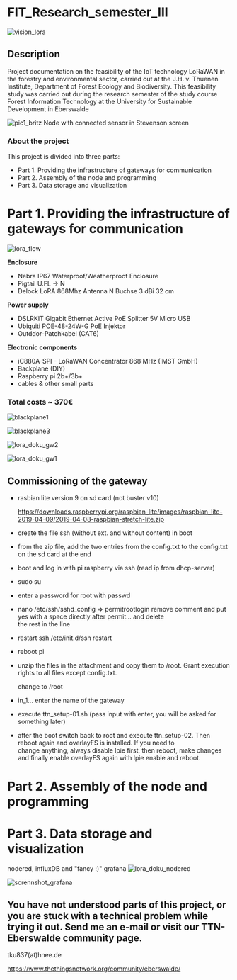 # FIT_Research_semester_III 
![vision_lora](https://user-images.githubusercontent.com/57041076/78720565-3b5ead00-7926-11ea-8322-07cc2c69e511.jpg)
## Description
Project documentation on the feasibility of the IoT technology LoRaWAN in the forestry and environmental sector, carried out at the J.H. v. Thuenen Institute, Department of Forest Ecology and Biodiversity. This feasibility study was carried out during the research semester of the study course Forest Information Technology at the University for Sustainable Development in Eberswalde

![pic1_britz](https://user-images.githubusercontent.com/57041076/75095818-51442880-5599-11ea-864a-949eaae4b699.jpg)
Node with connected sensor in Stevenson screen 


### About the project
This project is divided into three parts:

- Part 1. Providing the infrastructure of gateways for communication
- Part 2. Assembly of the node and programming
- Part 3. Data storage and visualization

# Part 1. Providing the infrastructure of gateways for communication
![lora_flow](https://user-images.githubusercontent.com/57041076/75113741-97a88e80-5650-11ea-9d76-278c2c08c37a.png)

**Enclosure**
- Nebra IP67 Waterproof/Weatherproof Enclosure                
- Pigtail U.FL -> N                                            	
- Delock LoRA 868Mhz Antenna N Buchse 3 dBi 32 cm			        

**Power supply** 
- DSLRKIT Gigabit Ethernet Active PoE Splitter 5V Micro USB	  
- Ubiquiti POE-48-24W-G PoE Injektor				                  
- Outddor-Patchkabel (CAT6)						                       

**Electronic components**
- iC880A-SPI - LoRaWAN Concentrator 868 MHz (IMST GmbH)			           
- Backplane (DIY) 
- Raspberry pi 2b+/3b+ 				                          		  
- cables & other small parts	
### Total costs ~ 370€

![blackplane1](https://user-images.githubusercontent.com/57041076/78673284-3546dd00-78e2-11ea-996c-c97587c80db0.jpg)

![blackplane3](https://user-images.githubusercontent.com/57041076/78673683-c7e77c00-78e2-11ea-8c1f-184f03ca78a7.jpg)

![lora_doku_gw2](https://user-images.githubusercontent.com/57041076/75115927-a9dff800-5663-11ea-8da8-a792499b60b2.jpg)

![lora_doku_gw1](https://user-images.githubusercontent.com/57041076/75115912-79985980-5663-11ea-9aa5-6189e7b346c4.jpg)

## Commissioning of the gateway
- rasbian lite version 9 on sd card (not buster v10) 

  https://downloads.raspberrypi.org/raspbian_lite/images/raspbian_lite-2019-04-09/2019-04-08-raspbian-stretch-lite.zip

- create the file ssh (without ext. and without content) in boot

- from the zip file, add the two entries from the config.txt to the config.txt on the sd card at the end

- boot and log in with pi raspberry via ssh (read ip from dhcp-server)

- sudo su

- enter a password for root with passwd

- nano /etc/ssh/sshd_config => permitrootlogin remove comment and put yes with a space directly after permit... and delete   
  the rest in the line

- restart ssh /etc/init.d/ssh restart

- reboot pi 

- unzip the files in the attachment and copy them to /root. Grant execution rights to all files except config.txt.

  change to /root

- in_1... enter the name of the gateway

- execute ttn_setup-01.sh (pass input with enter, you will be asked for something later)

- after the boot switch back to root and execute ttn_setup-02. Then reboot again and overlayFS is installed. If you need to     
  change anything, always disable lpie first, then reboot, make changes and finally enable overlayFS again with lpie enable 
  and reboot.

# Part 2. Assembly of the node and programming

# Part 3. Data storage and visualization
nodered, influxDB and "fancy :)" grafana
![lora_doku_nodered](https://user-images.githubusercontent.com/57041076/75171663-48379080-572c-11ea-85af-91a5eda60a23.png)

![scrennshot_grafana](https://user-images.githubusercontent.com/57041076/78503493-225bcd80-7767-11ea-8445-64cb7686b4b3.png)

## You have not understood parts of this project, or you are stuck with a technical problem while trying it out. Send me an e-mail or visit our TTN-Eberswalde community page.
tku837(at)hnee.de

https://www.thethingsnetwork.org/community/eberswalde/

